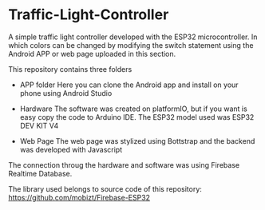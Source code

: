 # Traffic-Light-Controller
A simple traffic light controller developed with the ESP32 microcontroller. In which colors can be changed by modifying the switch statement using the Android APP or web page uploaded in this section.

This repository contains three folders
 * APP folder
    Here you can clone the Android app and install on your phone using Android Studio
  
  * Hardware
    The software was created on platformIO, but if you want is easy copy the code to Arduino IDE.
    The ESP32 model used was ESP32 DEV KIT V4
    
   * Web Page
     The web page was stylized using Bottstrap and the backend was developed with Javascript
     
The connection throug the hardware and software was using Firebase Realtime Database.

The library used belongs to source code of this repository: https://github.com/mobizt/Firebase-ESP32
    





